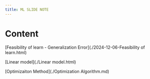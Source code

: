 ```yaml
---
title: ML SLIDE NOTE
---
```


# Content


[Feasibility of learn - Generalization Error](./2024-12-06-Feasibility of learn.html)

[Linear model](./Linear model.html)

[Optimizaiton Method](./Optimization Algorithm.md)

